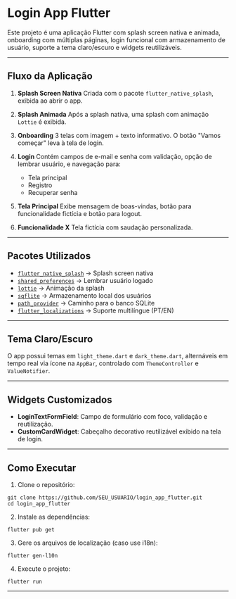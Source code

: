 # Login App Flutter

Este projeto é uma aplicação Flutter com splash screen nativa e animada, onboarding com múltiplas páginas, login funcional com armazenamento de usuário, suporte a tema claro/escuro e widgets reutilizáveis.

---

## Fluxo da Aplicação

1. **Splash Screen Nativa**
   Criada com o pacote `flutter_native_splash`, exibida ao abrir o app.

2. **Splash Animada**
   Após a splash nativa, uma splash com animação `Lottie` é exibida.

3. **Onboarding**
   3 telas com imagem + texto informativo. O botão "Vamos começar" leva à tela de login.

4. **Login**
   Contém campos de e-mail e senha com validação, opção de lembrar usuário, e navegação para:

   * Tela principal
   * Registro
   * Recuperar senha

5. **Tela Principal**
   Exibe mensagem de boas-vindas, botão para funcionalidade fictícia e botão para logout.

6. **Funcionalidade X**
   Tela fictícia com saudação personalizada.

---

## Pacotes Utilizados

* [`flutter_native_splash`](https://pub.dev/packages/flutter_native_splash) → Splash screen nativa
* [`shared_preferences`](https://pub.dev/packages/shared_preferences) → Lembrar usuário logado
* [`lottie`](https://pub.dev/packages/lottie) → Animação da splash
* [`sqflite`](https://pub.dev/packages/sqflite) → Armazenamento local dos usuários
* [`path_provider`](https://pub.dev/packages/path_provider) → Caminho para o banco SQLite
* [`flutter_localizations`](https://docs.flutter.dev/ui/accessibility-and-internationalization/internationalization) → Suporte multilíngue (PT/EN)

---

## Tema Claro/Escuro

O app possui temas em `light_theme.dart` e `dark_theme.dart`, alternáveis em tempo real via ícone na `AppBar`, controlado com `ThemeController` e `ValueNotifier`.

---

## Widgets Customizados

* **LoginTextFormField**: Campo de formulário com foco, validação e reutilização.
* **CustomCardWidget**: Cabeçalho decorativo reutilizável exibido na tela de login.

---


## Como Executar

1. Clone o repositório:

```
git clone https://github.com/SEU_USUARIO/login_app_flutter.git
cd login_app_flutter
```

2. Instale as dependências:

```
flutter pub get
```

3. Gere os arquivos de localização (caso use i18n):

```
flutter gen-l10n
```

4. Execute o projeto:

```
flutter run
```
---

